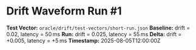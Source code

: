# Drift Waveform Run #1

**Test Vector:** `oracle/drift/test-vectors/short-run.json`
**Baseline:** drift = 0.02, latency = 50 ms
**Run:** drift = 0.025, latency = 55 ms
**Delta:** drift = +0.005, latency = +5 ms
**Timestamp:** 2025-08-05T12:00:00Z
